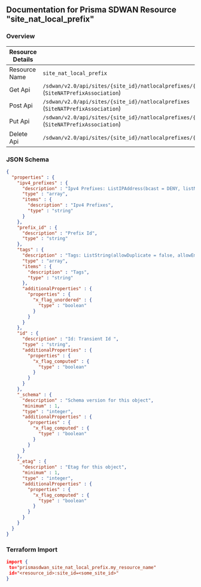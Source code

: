 ## Documentation for Prisma SDWAN Resource "site_nat_local_prefix"

### Overview

| Resource Details | |
| ------------- | ------------- |
| Resource Name | `site_nat_local_prefix` |
| Get Api  | `/sdwan/v2.0/api/sites/{site_id}/natlocalprefixes/{prefix_id}` (`SiteNATPrefixAssociation`) |
| Post Api  | `/sdwan/v2.0/api/sites/{site_id}/natlocalprefixes` (`SiteNATPrefixAssociation`) |
| Put Api  | `/sdwan/v2.0/api/sites/{site_id}/natlocalprefixes/{prefix_id}` (`SiteNATPrefixAssociation`) |
| Delete Api  | `/sdwan/v2.0/api/sites/{site_id}/natlocalprefixes/{prefix_id}` |


### JSON Schema

```json
{
  "properties" : {
    "ipv4_prefixes" : {
      "description" : "Ipv4 Prefixes: ListIPAddress(bcast = DENY, listMaxSize = 0, error = INVALID_IPV4_PREFIX: Invalid IPv4 Prefix., required = false, type = APP_GATEWAYCIDR) ",
      "type" : "array",
      "items" : {
        "description" : "Ipv4 Prefixes",
        "type" : "string"
      }
    },
    "prefix_id" : {
      "description" : "Prefix Id",
      "type" : "string"
    },
    "tags" : {
      "description" : "Tags: ListString(allowDuplicate = false, allowEmpty = true, allowNull = true, length = 128, listMaxSize = 10, error = INVALID_TAG: Maximum 10 Unique tags of length 1024 each are allowed, noTrim = false, regex = [^,\\\\s]+, required = false) ",
      "type" : "array",
      "items" : {
        "description" : "Tags",
        "type" : "string"
      },
      "additionalProperties" : {
        "properties" : {
          "x_flag_unordered" : {
            "type" : "boolean"
          }
        }
      }
    },
    "id" : {
      "description" : "Id: Transient Id ",
      "type" : "string",
      "additionalProperties" : {
        "properties" : {
          "x_flag_computed" : {
            "type" : "boolean"
          }
        }
      }
    },
    "_schema" : {
      "description" : "Schema version for this object",
      "minimum" : 1,
      "type" : "integer",
      "additionalProperties" : {
        "properties" : {
          "x_flag_computed" : {
            "type" : "boolean"
          }
        }
      }
    },
    "_etag" : {
      "description" : "Etag for this object",
      "minimum" : 1,
      "type" : "integer",
      "additionalProperties" : {
        "properties" : {
          "x_flag_computed" : {
            "type" : "boolean"
          }
        }
      }
    }
  }
}
```

### Terraform Import
```json
import {
 to="prismasdwan_site_nat_local_prefix.my_resource_name"
 id="<resource_id>:site_id=<some_site_id>"
}
```

